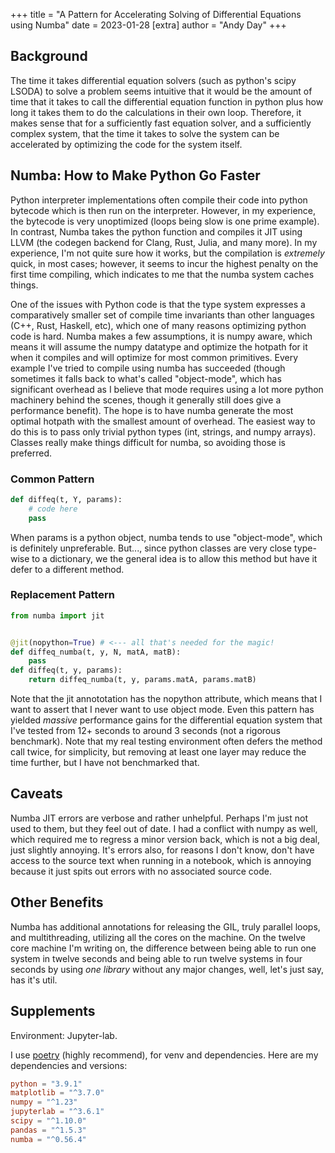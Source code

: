 +++
title = "A Pattern for Accelerating Solving of Differential Equations using Numba"
date = 2023-01-28
[extra]
author = "Andy Day"
+++

## Background

The time it takes differential equation solvers (such as python's scipy LSODA) to solve a problem seems intuitive that it would be the amount of time that it takes to call the differential equation function in python plus how long it takes them to do the calculations in their own loop. Therefore, it makes sense that for a sufficiently fast equation solver, and a sufficiently complex system, that the time it takes to solve the system can be accelerated by optimizing the code for the system itself. 

## Numba: How to Make Python Go Faster

Python interpreter implementations often compile their code into python bytecode which is then run on the interpreter. However, in my experience, the bytecode is very unoptimized (loops being slow is one prime example). In contrast, Numba takes the python function and compiles it JIT using LLVM (the codegen backend for Clang, Rust, Julia, and many more). In my experience, I'm not quite sure how it works, but the compilation is *extremely* quick, in most cases; however, it seems to incur the highest penalty on the first time compiling, which indicates to me that the numba system caches things. 

One of the issues with Python code is that the type system expresses a comparatively smaller set of compile time invariants than other languages (C++, Rust, Haskell, etc), which one of many reasons optimizing python code is hard. Numba makes a few assumptions, it is numpy aware, which means it will assume the numpy datatype and optimize the hotpath for it when it compiles and will optimize for most common primitives. Every example I've tried to compile using numba has succeeded (though sometimes it falls back to what's called "object-mode", which has significant overhead as I believe that mode requires using a lot more python machinery behind the scenes, though it generally still does give a performance benefit). The hope is to have numba generate the most optimal hotpath with the smallest amount of overhead. The easiest way to do this is to pass only trivial python types (int, strings, and numpy arrays). Classes really make things difficult for numba, so avoiding those is preferred. 


### Common Pattern
```python
def diffeq(t, Y, params):
	# code here
	pass
```

When params is a python object, numba tends to use "object-mode", which is definitely unpreferable. But..., since python classes are very close type-wise to a dictionary, we the general idea is to allow this method but have it defer to a different method.

### Replacement Pattern
```python
from numba import jit


@jit(nopython=True) # <--- all that's needed for the magic!
def diffeq_numba(t, y, N, matA, matB):
	pass
def diffeq(t, y, params):
	return diffeq_numba(t, y, params.matA, params.matB)
```
Note that the jit annototation has the nopython attribute, which means that I want to assert that I never want to use object mode. Even this pattern has yielded *massive* performance gains for the differential equation system that I've tested from 12+ seconds to around 3 seconds (not a rigorous benchmark). Note that my real testing environment often defers the method call twice, for simplicity, but removing at least one layer may reduce the time further, but I have not benchmarked that.

## Caveats

Numba JIT errors are verbose and rather unhelpful. Perhaps I'm just not used to them, but they feel out of date. I had a conflict with numpy as well, which required me to regress a minor version back, which is not a big deal, just slightly annoying. It's errors also, for reasons I don't know, don't have access to the source text when running in a notebook, which is annoying because it just spits out errors with no associated source code.

## Other Benefits

Numba has additional annotations for releasing the GIL, truly parallel loops, and multithreading, utilizing all the cores on the machine. On the twelve core machine I'm writing on, the difference between being able to run one system in twelve seconds and being able to run twelve systems in four seconds by using *one library* without any major changes, well, let's just say, has it's util.


## Supplements

Environment: Jupyter-lab.

I use [poetry](https://python-poetry.org/) (highly recommend), for venv and dependencies. Here are my dependencies and versions:
```toml
python = "3.9.1"
matplotlib = "^3.7.0"
numpy = "^1.23"
jupyterlab = "^3.6.1"
scipy = "^1.10.0"
pandas = "^1.5.3"
numba = "^0.56.4"
```

